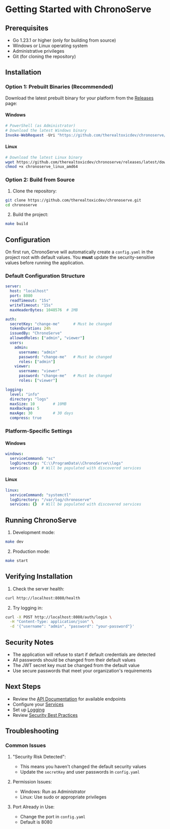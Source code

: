 # Getting Started with ChronoServe

## Prerequisites

- Go 1.23.1 or higher (only for building from source)
- Windows or Linux operating system
- Administrative privileges
- Git (for cloning the repository)

## Installation

### Option 1: Prebuilt Binaries (Recommended)

Download the latest prebuilt binary for your platform from the [Releases](https://github.com/therealtoxicdev/chronoserve/releases) page:

#### Windows
```powershell
# PowerShell (as Administrator)
# Download the latest Windows binary
Invoke-WebRequest -Uri "https://github.com/therealtoxicdev/chronoserve/releases/latest/download/chronoserve_windows_amd64.exe" -OutFile "chronoserve.exe"
```

#### Linux
```bash
# Download the latest Linux binary
wget https://github.com/therealtoxicdev/chronoserve/releases/latest/download/chronoserve_linux_amd64
chmod +x chronoserve_linux_amd64
```

### Option 2: Build from Source

1. Clone the repository:
```bash
git clone https://github.com/therealtoxicdev/chronoserve.git
cd chronoserve
```

2. Build the project:
```bash
make build
```

## Configuration

On first run, ChronoServe will automatically create a `config.yaml` in the project root with default values. You **must** update the security-sensitive values before running the application.

### Default Configuration Structure

```yaml
server:
  host: "localhost"
  port: 8080
  readTimeout: "15s"
  writeTimeout: "15s"
  maxHeaderBytes: 1048576  # 1MB

auth:
  secretKey: "change-me"      # Must be changed
  tokenDuration: 24h
  issuedBy: "ChronoServe"
  allowedRoles: ["admin", "viewer"]
  users:
    admin:
      username: "admin"
      password: "change-me"   # Must be changed
      roles: ["admin"]
    viewer:
      username: "viewer"
      password: "change-me"   # Must be changed
      roles: ["viewer"]

logging:
  level: "info"
  directory: "logs"
  maxSize: 10        # 10MB
  maxBackups: 5
  maxAge: 30         # 30 days
  compress: true
```

### Platform-Specific Settings

#### Windows
```yaml
windows:
  serviceCommand: "sc"
  logDirectory: "C:\\ProgramData\\ChronoServe\\logs"
  services: {}  # Will be populated with discovered services
```

#### Linux
```yaml
linux:
  serviceCommand: "systemctl"
  logDirectory: "/var/log/chronoserve"
  services: {}  # Will be populated with discovered services
```

## Running ChronoServe

1. Development mode:
```bash
make dev
```

2. Production mode:
```bash
make start
```

## Verifying Installation

1. Check the server health:
```bash
curl http://localhost:8080/health
```

2. Try logging in:
```bash
curl -X POST http://localhost:8080/auth/login \
  -H "Content-Type: application/json" \
  -d '{"username": "admin", "password": "your-password"}'
```

## Security Notes

- The application will refuse to start if default credentials are detected
- All passwords should be changed from their default values
- The JWT secret key must be changed from the default value
- Use secure passwords that meet your organization's requirements

## Next Steps

- Review the [API Documentation](./API.md) for available endpoints
- Configure your [Services](./SERVICES.md)
- Set up [Logging](./LOGGING.md)
- Review [Security Best Practices](./SECURITY.md)

## Troubleshooting

### Common Issues

1. "Security Risk Detected":
   - This means you haven't changed the default security values
   - Update the `secretKey` and user passwords in `config.yaml`

2. Permission Issues:
   - Windows: Run as Administrator
   - Linux: Use sudo or appropriate privileges

3. Port Already in Use:
   - Change the port in `config.yaml`
   - Default is 8080